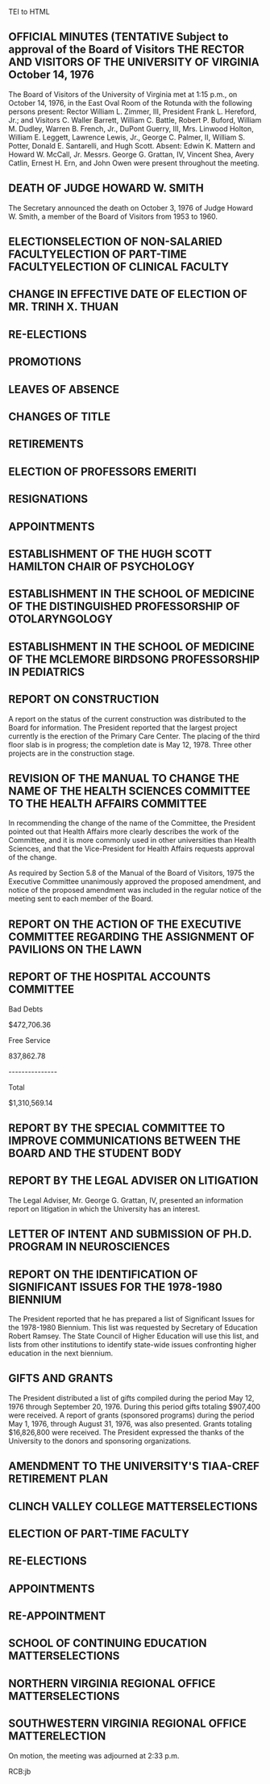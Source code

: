  TEI to HTML

OFFICIAL MINUTES (TENTATIVE Subject to approval of the Board of Visitors THE RECTOR AND VISITORS OF THE UNIVERSITY OF VIRGINIA October 14, 1976
-----------------------------------------------------------------------------------------------------------------------------------------------

The Board of Visitors of the University of Virginia met at 1:15 p.m., on October 14, 1976, in the East Oval Room of the Rotunda with the following persons present: Rector William L. Zimmer, III, President Frank L. Hereford, Jr.; and Visitors C. Waller Barrett, William C. Battle, Robert P. Buford, William M. Dudley, Warren B. French, Jr., DuPont Guerry, III, Mrs. Linwood Holton, William E. Leggett, Lawrence Lewis, Jr., George C. Palmer, II, William S. Potter, Donald E. Santarelli, and Hugh Scott. Absent: Edwin K. Mattern and Howard W. McCall, Jr. Messrs. George G. Grattan, IV, Vincent Shea, Avery Catlin, Ernest H. Ern, and John Owen were present throughout the meeting.

DEATH OF JUDGE HOWARD W. SMITH
------------------------------

The Secretary announced the death on October 3, 1976 of Judge Howard W. Smith, a member of the Board of Visitors from 1953 to 1960.

ELECTIONSELECTION OF NON-SALARIED FACULTYELECTION OF PART-TIME FACULTYELECTION OF CLINICAL FACULTY
--------------------------------------------------------------------------------------------------

CHANGE IN EFFECTIVE DATE OF ELECTION OF MR. TRINH X. THUAN
----------------------------------------------------------

RE-ELECTIONS
------------

PROMOTIONS
----------

LEAVES OF ABSENCE
-----------------

CHANGES OF TITLE
----------------

RETIREMENTS
-----------

ELECTION OF PROFESSORS EMERITI
------------------------------

RESIGNATIONS
------------

APPOINTMENTS
------------

ESTABLISHMENT OF THE HUGH SCOTT HAMILTON CHAIR OF PSYCHOLOGY
------------------------------------------------------------

ESTABLISHMENT IN THE SCHOOL OF MEDICINE OF THE DISTINGUISHED PROFESSORSHIP OF OTOLARYNGOLOGY
--------------------------------------------------------------------------------------------

ESTABLISHMENT IN THE SCHOOL OF MEDICINE OF THE MCLEMORE BIRDSONG PROFESSORSHIP IN PEDIATRICS
--------------------------------------------------------------------------------------------

REPORT ON CONSTRUCTION
----------------------

A report on the status of the current construction was distributed to the Board for information. The President reported that the largest project currently is the erection of the Primary Care Center. The placing of the third floor slab is in progress; the completion date is May 12, 1978. Three other projects are in the construction stage.

REVISION OF THE MANUAL TO CHANGE THE NAME OF THE HEALTH SCIENCES COMMITTEE TO THE HEALTH AFFAIRS COMMITTEE
----------------------------------------------------------------------------------------------------------

In recommending the change of the name of the Committee, the President pointed out that Health Affairs more clearly describes the work of the Committee, and it is more commonly used in other universities than Health Sciences, and that the Vice-President for Health Affairs requests approval of the change.

As required by Section 5.8 of the Manual of the Board of Visitors, 1975 the Executive Committee unanimously approved the proposed amendment, and notice of the proposed amendment was included in the regular notice of the meeting sent to each member of the Board.

REPORT ON THE ACTION OF THE EXECUTIVE COMMITTEE REGARDING THE ASSIGNMENT OF PAVILIONS ON THE LAWN
-------------------------------------------------------------------------------------------------

REPORT OF THE HOSPITAL ACCOUNTS COMMITTEE
-----------------------------------------

Bad Debts

$472,706.36

Free Service

837,862.78

\---------------

Total

$1,310,569.14

REPORT BY THE SPECIAL COMMITTEE TO IMPROVE COMMUNICATIONS BETWEEN THE BOARD AND THE STUDENT BODY
------------------------------------------------------------------------------------------------

REPORT BY THE LEGAL ADVISER ON LITIGATION
-----------------------------------------

The Legal Adviser, Mr. George G. Grattan, IV, presented an information report on litigation in which the University has an interest.

LETTER OF INTENT AND SUBMISSION OF PH.D. PROGRAM IN NEUROSCIENCES
-----------------------------------------------------------------

REPORT ON THE IDENTIFICATION OF SIGNIFICANT ISSUES FOR THE 1978-1980 BIENNIUM
-----------------------------------------------------------------------------

The President reported that he has prepared a list of Significant Issues for the 1978-1980 Biennium. This list was requested by Secretary of Education Robert Ramsey. The State Council of Higher Education will use this list, and lists from other institutions to identify state-wide issues confronting higher education in the next biennium.

GIFTS AND GRANTS
----------------

The President distributed a list of gifts compiled during the period May 12, 1976 through September 20, 1976. During this period gifts totaling $907,400 were received. A report of grants (sponsored programs) during the period May 1, 1976, through August 31, 1976, was also presented. Grants totaling $16,826,800 were received. The President expressed the thanks of the University to the donors and sponsoring organizations.

AMENDMENT TO THE UNIVERSITY'S TIAA-CREF RETIREMENT PLAN
-------------------------------------------------------

CLINCH VALLEY COLLEGE MATTERSELECTIONS
--------------------------------------

ELECTION OF PART-TIME FACULTY
-----------------------------

RE-ELECTIONS
------------

APPOINTMENTS
------------

RE-APPOINTMENT
--------------

SCHOOL OF CONTINUING EDUCATION MATTERSELECTIONS
-----------------------------------------------

NORTHERN VIRGINIA REGIONAL OFFICE MATTERSELECTIONS
--------------------------------------------------

SOUTHWESTERN VIRGINIA REGIONAL OFFICE MATTERELECTION
----------------------------------------------------

On motion, the meeting was adjourned at 2:33 p.m.

RCB:jb